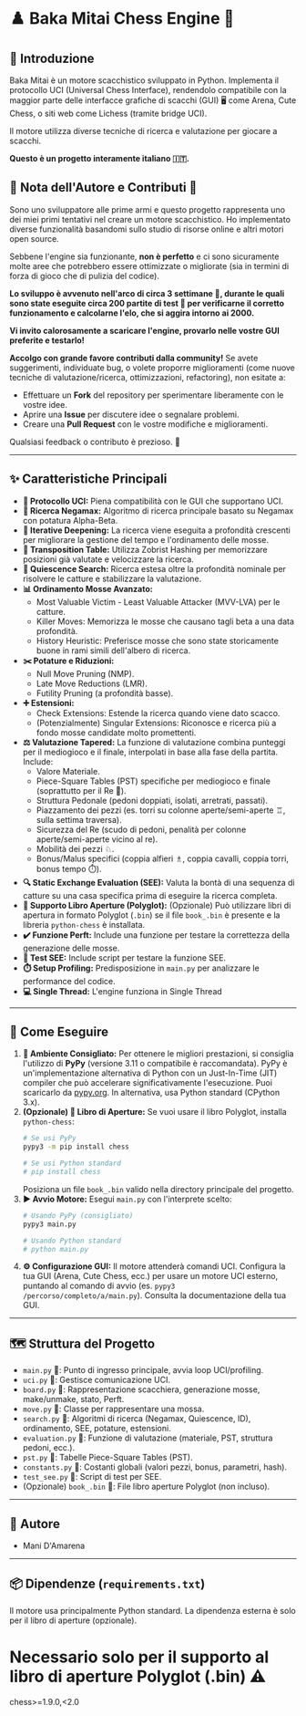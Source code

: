 # ♟️ Baka Mitai Chess Engine 🤖

## 👋 Introduzione

Baka Mitai è un motore scacchistico sviluppato in Python. Implementa il protocollo UCI (Universal Chess Interface), rendendolo compatibile con la maggior parte delle interfacce grafiche di scacchi (GUI) 🖥️ come Arena, Cute Chess, o siti web come Lichess (tramite bridge UCI).

Il motore utilizza diverse tecniche di ricerca e valutazione per giocare a scacchi. 

**Questo è un progetto interamente italiano 🇮🇹.**

## 🌱 Nota dell'Autore e Contributi 🤝

Sono uno sviluppatore alle prime armi e questo progetto rappresenta uno dei miei primi tentativi nel creare un motore scacchistico. Ho implementato diverse funzionalità basandomi sullo studio di risorse online e altri motori open source.

Sebbene l'engine sia funzionante, **non è perfetto** e ci sono sicuramente molte aree che potrebbero essere ottimizzate o migliorate (sia in termini di forza di gioco che di pulizia del codice).

**Lo sviluppo è avvenuto nell'arco di circa 3 settimane 📅, durante le quali sono state eseguite circa 200 partite di test 🧪 per verificarne il corretto funzionamento e calcolarne l'elo, che si aggira intorno ai 2000.**

**Vi invito calorosamente a scaricare l'engine, provarlo nelle vostre GUI preferite e testarlo!**

**Accolgo con grande favore contributi dalla community!** Se avete suggerimenti, individuate bug, o volete proporre miglioramenti (come nuove tecniche di valutazione/ricerca, ottimizzazioni, refactoring), non esitate a:

* Effettuare un **Fork** del repository per sperimentare liberamente con le vostre idee.
* Aprire una **Issue** per discutere idee o segnalare problemi.
* Creare una **Pull Request** con le vostre modifiche e miglioramenti.

Qualsiasi feedback o contributo è prezioso. 🙏

---

## ✨ Caratteristiche Principali

* **📡 Protocollo UCI:** Piena compatibilità con le GUI che supportano UCI.
* **🧠 Ricerca Negamax:** Algoritmo di ricerca principale basato su Negamax con potatura Alpha-Beta.
* **🔄 Iterative Deepening:** La ricerca viene eseguita a profondità crescenti per migliorare la gestione del tempo e l'ordinamento delle mosse.
* **💾 Transposition Table:** Utilizza Zobrist Hashing per memorizzare posizioni già valutate e velocizzare la ricerca.
* **🤫 Quiescence Search:** Ricerca estesa oltre la profondità nominale per risolvere le catture e stabilizzare la valutazione.
* **📊 Ordinamento Mosse Avanzato:**
    * Most Valuable Victim - Least Valuable Attacker (MVV-LVA) per le catture.
    * Killer Moves: Memorizza le mosse che causano tagli beta a una data profondità.
    * History Heuristic: Preferisce mosse che sono state storicamente buone in rami simili dell'albero di ricerca.
* **✂️ Potature e Riduzioni:**
    * Null Move Pruning (NMP).
    * Late Move Reductions (LMR).
    * Futility Pruning (a profondità basse).
* **➕ Estensioni:**
    * Check Extensions: Estende la ricerca quando viene dato scacco.
    * (Potenzialmente) Singular Extensions: Riconosce e ricerca più a fondo mosse candidate molto promettenti.
* **⚖️ Valutazione Tapered:** La funzione di valutazione combina punteggi per il mediogioco e il finale, interpolati in base alla fase della partita. Include:
    * Valore Materiale.
    * Piece-Square Tables (PST) specifiche per mediogioco e finale (soprattutto per il Re 👑).
    * Struttura Pedonale (pedoni doppiati, isolati, arretrati, passati).
    * Piazzamento dei pezzi (es. torri su colonne aperte/semi-aperte ♖, sulla settima traversa).
    * Sicurezza del Re (scudo di pedoni, penalità per colonne aperte/semi-aperte vicino al re).
    * Mobilità dei pezzi ♘.
    * Bonus/Malus specifici (coppia alfieri ♗, coppia cavalli, coppia torri, bonus tempo ⏱️).
* **🔍 Static Exchange Evaluation (SEE):** Valuta la bontà di una sequenza di catture su una casa specifica prima di eseguire la ricerca completa.
* **📖 Supporto Libro Aperture (Polyglot):** (Opzionale) Può utilizzare libri di apertura in formato Polyglot (`.bin`) se il file `book_.bin` è presente e la libreria `python-chess` è installata.
* **✔️ Funzione Perft:** Include una funzione per testare la correttezza della generazione delle mosse.
* **🧪 Test SEE:** Include script per testare la funzione SEE.
* **⏱️ Setup Profiling:** Predisposizione in `main.py` per analizzare le performance del codice.
* **💻 Single Thread:** L'engine funziona in Single Thread

---

## 🚀 Come Eseguire

1.  **🐍 Ambiente Consigliato:** Per ottenere le migliori prestazioni, si consiglia l'utilizzo di **PyPy** (versione 3.11 o compatibile è raccomandata). PyPy è un'implementazione alternativa di Python con un Just-In-Time (JIT) compiler che può accelerare significativamente l'esecuzione. Puoi scaricarlo da [pypy.org](https://www.pypy.org/download.html). In alternativa, usa Python standard (CPython 3.x).
2.  **(Opzionale) 📖 Libro di Aperture:** Se vuoi usare il libro Polyglot, installa `python-chess`:
    ```bash
    # Se usi PyPy
    pypy3 -m pip install chess

    # Se usi Python standard
    # pip install chess
    ```
    Posiziona un file `book_.bin` valido nella directory principale del progetto.
3.  **▶️ Avvio Motore:** Esegui `main.py` con l'interprete scelto:
    ```bash
    # Usando PyPy (consigliato)
    pypy3 main.py

    # Usando Python standard
    # python main.py
    ```
4.  **⚙️ Configurazione GUI:** Il motore attenderà comandi UCI. Configura la tua GUI (Arena, Cute Chess, ecc.) per usare un motore UCI esterno, puntando al comando di avvio (es. `pypy3 /percorso/completo/a/main.py`). Consulta la documentazione della tua GUI.

---

## 🗺️ Struttura del Progetto

* `main.py` 📄: Punto di ingresso principale, avvia loop UCI/profiling.
* `uci.py` 📄: Gestisce comunicazione UCI.
* `board.py` 📄: Rappresentazione scacchiera, generazione mosse, make/unmake, stato, Perft.
* `move.py` 📄: Classe per rappresentare una mossa.
* `search.py` 📄: Algoritmi di ricerca (Negamax, Quiescence, ID), ordinamento, SEE, potature, estensioni.
* `evaluation.py` 📄: Funzione di valutazione (materiale, PST, struttura pedoni, ecc.).
* `pst.py` 📄: Tabelle Piece-Square Tables (PST).
* `constants.py` 📄: Costanti globali (valori pezzi, bonus, parametri, hash).
* `test_see.py` 📄: Script di test per SEE.
* (Opzionale) `book_.bin` 📖: File libro aperture Polyglot (non incluso).

---

## 👤 Autore

* Mani D'Amarena

---

## 📦 Dipendenze (`requirements.txt`)

Il motore usa principalmente Python standard. La dipendenza esterna è solo per il libro di aperture (opzionale).
# Necessario solo per il supporto al libro di aperture Polyglot (.bin) ⚠️
chess>=1.9.0,<2.0
